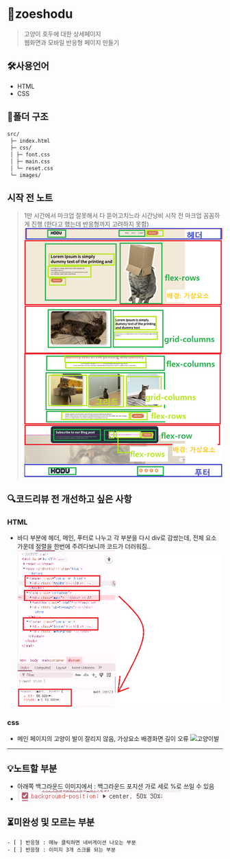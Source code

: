 # 🚀zoeshodu
> 고양이 호두에 대한 상세페이지  
> 웹화면과 모바일 반응형 페이지 만들기
> 
## 🛠️사용언어
- HTML
- CSS

## 📂폴더 구조

```text
src/
 ├─ index.html
 ├─ css/
 │ ├─ font.css
 │ ├─ main.css
 │ └─ reset.css
 └─ images/
```
## 시작 전 노트
> 1만 시간에서 마크업 잘못해서 다 뜯어고치느라 시간낭비
> 시작 전 마크업 꼼꼼하게 진행 (한다고 했는데 반응형까지 고려하지 못함)
![마크업](./note/마크업.png)

## 🔍코드리뷰 전 개선하고 싶은 사항

### HTML
- 바디 부분에 헤더, 메인, 푸터로 나누고 각 부분을 다시 div로 감쌌는데, 전체 요소 가운데 정렬을 한번에 주려다보니까 코드가 더러워짐..
  ![중앙정렬](./note/중앙정렬.png)

### css
- 메인 페이지의 고양이 발이 잘리지 않음, 가상요소 배경화면 길이 오류
  ![고양이발](./note/고양이발png)
---

## 💡노트할 부분
- 아래쪽 백그라운드 이미지에서 : 백그라운드 포지션 가로 세로 %로 쓰일 수 있음  
- ![포지션](./note/포지션.png)

## ⏳미완성 및 모르는 부분
```ul
- [ ] 반응형 : 메뉴 클릭하면 네비게이션 나오는 부분
- [ ] 반응형 : 이미지 3개 스크롤 되는 부분
```
